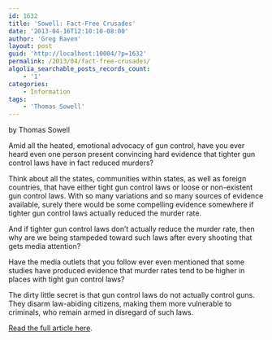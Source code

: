 ```yaml
---
id: 1632
title: 'Sowell: Fact-Free Crusades'
date: '2013-04-16T12:10:10-08:00'
author: 'Greg Raven'
layout: post
guid: 'http://localhost:10004/?p=1632'
permalink: /2013/04/fact-free-crusades/
algolia_searchable_posts_records_count:
    - '1'
categories:
    - Information
tags:
    - 'Thomas Sowell'
---
```


by Thomas Sowell

Amid all the heated, emotional advocacy of gun control, have you ever heard even one person present convincing hard evidence that tighter gun control laws have in fact reduced murders?  
  
Think about all the states, communities within states, as well as foreign countries, that have either tight gun control laws or loose or non-existent gun control laws. With so many variations and so many sources of evidence available, surely there would be some compelling evidence somewhere if tighter gun control laws actually reduced the murder rate.

And if tighter gun control laws don’t actually reduce the murder rate, then why are we being stampeded toward such laws after every shooting that gets media attention?

Have the media outlets that you follow ever even mentioned that some studies have produced evidence that murder rates tend to be higher in places with tight gun control laws?

The dirty little secret is that gun control laws do not actually control guns. They disarm law-abiding citizens, making them more vulnerable to criminals, who remain armed in disregard of such laws.

[Read the full article here](http://www.creators.com/conservative/thomas-sowell/fact-free-crusades.html).